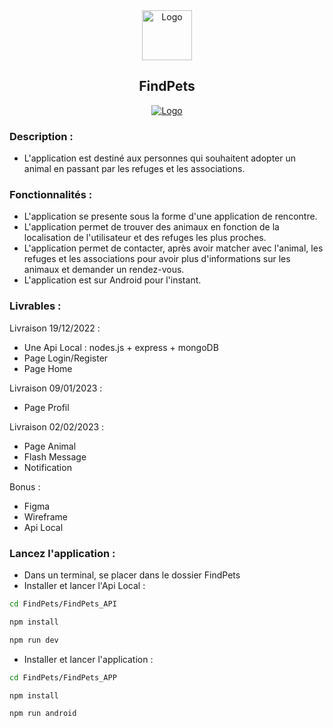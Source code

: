 <div align="center">
    <a href="https://github.com/KevOneRedOne/FindPets">
        <img src="/Design/logo/FindPets.png" alt="Logo" width="80" height="80">
    </a>
    <h2 align="center">FindPets</h2>
</div>


<div align="center">
    <a href="https://github.com/KevOneRedOne/FindPets">
        <img src="/Design/OnePage/OnePage.png" alt="Logo">
    </a>
</div>


### Description :
- L'application est destiné aux personnes qui souhaitent adopter un animal en passant par les refuges et les associations.


### Fonctionnalités :
- L'application se presente sous la forme d'une application de rencontre.
- L'application permet de trouver des animaux en fonction de la localisation de l'utilisateur et des refuges les plus proches.
- L'application permet de contacter, après avoir matcher avec l'animal, les refuges et les associations pour avoir plus d'informations sur les animaux et demander un rendez-vous.
- L'application est sur Android pour l'instant.

### Livrables :
Livraison 19/12/2022 :
- Une Api Local : nodes.js + express + mongoDB
- Page Login/Register
- Page Home

Livraison 09/01/2023 :
- Page Profil

Livraison 02/02/2023 :
- Page Animal
- Flash Message
- Notification

Bonus :
- Figma
- Wireframe
- Api Local

### Lancez l'application :
- Dans un terminal, se placer dans le dossier FindPets
- Installer et lancer l'Api Local :
```sh
cd FindPets/FindPets_API
```
```sh
npm install
```
```sh
npm run dev
```
- Installer et lancer l'application :
```sh
cd FindPets/FindPets_APP
```
```sh
npm install
```
```sh
npm run android
```